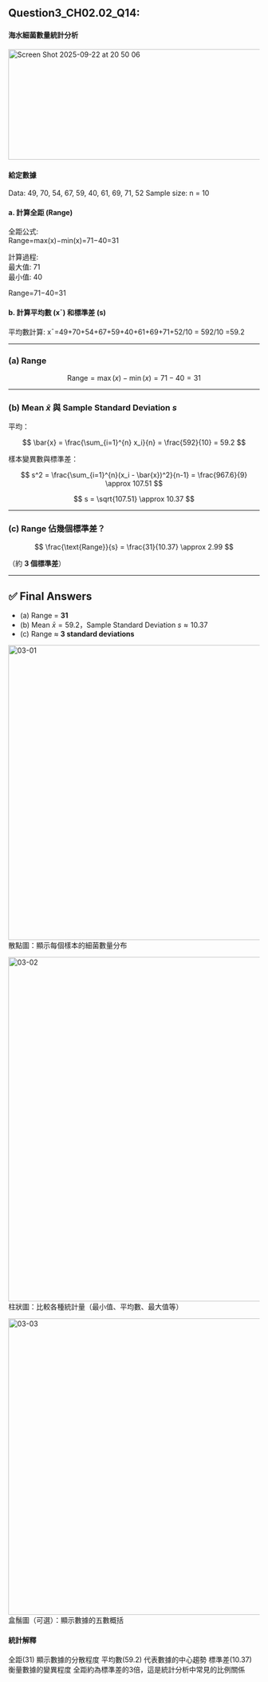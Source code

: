 ## Question3_CH02.02_Q14: <P/>
#### 海水細菌數量統計分析 <P/>

<img width="530" height="221" alt="Screen Shot 2025-09-22 at 20 50 06" src="https://github.com/user-attachments/assets/9be37b82-c689-4c4e-9536-8addf2f253c5" /> <br/>

#### 給定數據<P/>

Data: 49, 70, 54, 67, 59, 40, 61, 69, 71, 52
Sample size: n = 10

#### a. 計算全距 (Range) <P/>

全距公式: <br/>
Range=max(x)−min(x)=71−40=31

計算過程: <br/>
最大值: 71 <br/>
最小值: 40 <br/>

Range=71−40=31 <br/>

#### b. 計算平均數 (xˉ) 和標準差 (s) <P/>

平均數計算:
xˉ=49+70+54+67+59+40+61+69+71+52​/10 = 592/10 =59.2




---

### (a) Range

$$
\text{Range} = \max(x) - \min(x) = 71 - 40 = 31
$$

---

### (b) Mean $\bar{x}$ 與 Sample Standard Deviation $s$

平均：

$$
\bar{x} = \frac{\sum_{i=1}^{n} x_i}{n}
= \frac{592}{10} = 59.2
$$

樣本變異數與標準差：

$$
s^2 = \frac{\sum_{i=1}^{n}(x_i - \bar{x})^2}{n-1}
= \frac{967.6}{9} \approx 107.51
$$

$$
s = \sqrt{107.51} \approx 10.37
$$

---

### (c) Range 佔幾個標準差？

$$
\frac{\text{Range}}{s} = \frac{31}{10.37} \approx 2.99
$$

（約 **3 個標準差**）

---

## ✅ Final Answers
- (a) Range = **31**  
- (b) Mean $\bar{x} = 59.2$，Sample Standard Deviation $s \approx 10.37$  
- (c) Range ≈ **3 standard deviations**



<img width="990" height="590" alt="03-01" src="https://github.com/user-attachments/assets/8a0b8c56-69d3-4e1a-b018-6a4748d4949c" /> <br/>
散點圖：顯示每個樣本的細菌數量分布



<img width="1189" height="689" alt="03-02" src="https://github.com/user-attachments/assets/592c5f52-c051-4732-a4ec-bcb6e982f02d" /> <br/>
柱狀圖：比較各種統計量（最小值、平均數、最大值等）




<img width="790" height="593" alt="03-03" src="https://github.com/user-attachments/assets/75cccd23-7052-46ed-a572-d36cec178858" /> <br/>
盒鬚圖（可選）：顯示數據的五數概括

#### 統計解釋 <P/>
全距(31) 顯示數據的分散程度
平均數(59.2) 代表數據的中心趨勢
標準差(10.37) 衡量數據的變異程度
全距約為標準差的3倍，這是統計分析中常見的比例關係
